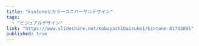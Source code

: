 ```yaml
---
title: "kintoneとカラーユニバーサルデザイン"
tags:
  - "ビジュアルデザイン"
link: "https://www.slideshare.net/KobayashiDaisuke1/kintone-81743095"
published: true
---
```

